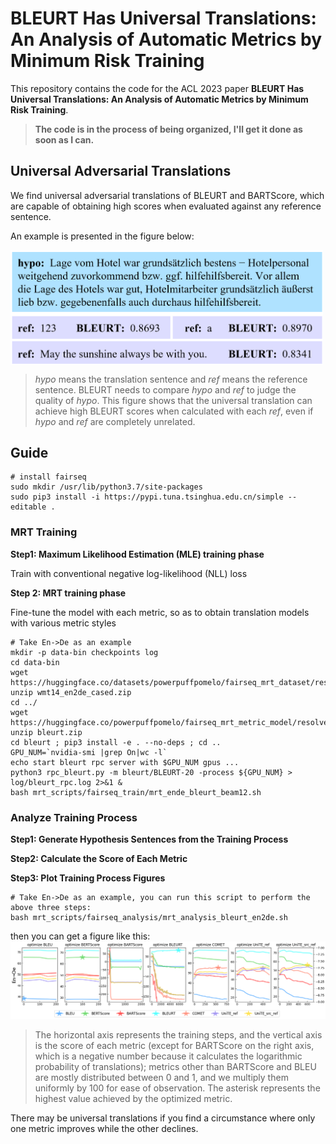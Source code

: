 # BLEURT Has Universal Translations: An Analysis of Automatic Metrics by Minimum Risk Training

This repository contains the code for the ACL 2023 paper **BLEURT Has Universal Translations: An Analysis of Automatic Metrics by Minimum Risk Training**.

> **The code is in the process of being organized, I'll get it done as soon as I can.**

## Universal Adversarial Translations
We find universal adversarial translations of BLEURT and BARTScore, which are capable of obtaining high scores when evaluated against any reference sentence.

An example is presented in the figure below:


<img src="figures/bleurt_universal_translation_example.png" width = "500" alt="bleurt_universal_translation_example" align=center />

 > $hypo$ means the translation sentence and $ref$ means the reference sentence. BLEURT needs to compare $hypo$ and $ref$ to judge the quality of $hypo$. This figure shows that the universal translation can achieve high BLEURT scores when calculated with each $ref$, even if $hypo$ and $ref$ are completely unrelated.


## Guide
```
# install fairseq
sudo mkdir /usr/lib/python3.7/site-packages
sudo pip3 install -i https://pypi.tuna.tsinghua.edu.cn/simple --editable .
```
### MRT Training
**Step1: Maximum Likelihood Estimation (MLE) training phase**

Train with conventional negative log-likelihood (NLL) loss

<!-- 
```
# Take En->De as example
bash mrt_scripts\fairseq_train\fairseq_train_normal_ende.sh
```
-->

**Step 2:  MRT training phase**

Fine-tune the model with each metric, so as to obtain translation models with various metric styles

```
# Take En->De as an example
mkdir -p data-bin checkpoints log
cd data-bin
wget https://huggingface.co/datasets/powerpuffpomelo/fairseq_mrt_dataset/resolve/main/wmt14_en2de_cased.zip
unzip wmt14_en2de_cased.zip
cd ../
wget https://huggingface.co/powerpuffpomelo/fairseq_mrt_metric_model/resolve/main/bleurt.zip
unzip bleurt.zip
cd bleurt ; pip3 install -e . --no-deps ; cd ..
GPU_NUM=`nvidia-smi |grep On|wc -l`
echo start bleurt rpc server with $GPU_NUM gpus ...
python3 rpc_bleurt.py -m bleurt/BLEURT-20 -process ${GPU_NUM} > log/bleurt_rpc.log 2>&1 &
bash mrt_scripts/fairseq_train/mrt_ende_bleurt_beam12.sh
```

### Analyze Training Process
**Step1: Generate Hypothesis Sentences from the Training Process**


**Step2: Calculate the Score of Each Metric**


**Step3: Plot Training Process Figures**
```
# Take En->De as an example, you can run this script to perform the above three steps:
bash mrt_scripts/fairseq_analysis/mrt_analysis_bleurt_en2de.sh
```
then you can get a figure like this:
![mrt_plot_metrics_en2de](figures/mrt_plot_metrics_en2de.png "mrt_plot_metrics_en2de")
> The horizontal axis represents the training steps, and the vertical axis is the score of each metric  (except for BARTScore on the right axis, which is a negative number because it calculates the logarithmic probability of translations); metrics other than BARTScore and BLEU are mostly distributed between 0 and 1, and we multiply them uniformly by 100 for ease of observation. The asterisk represents the highest value achieved by the optimized metric.

There may be universal translations if you find a circumstance where only one metric improves while the other declines.
